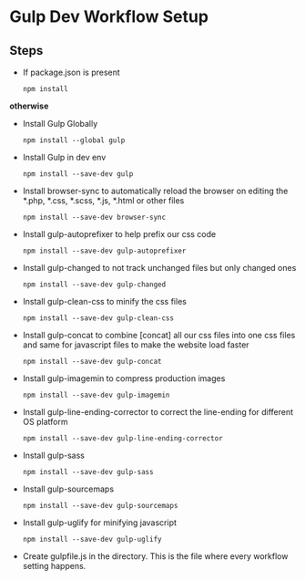 
# Gulp Dev Workflow Setup

## Steps

* If package.json is present

    `npm install`

**otherwise**

* Install Gulp Globally
    
    `npm install --global gulp`
    
* Install Gulp in dev env

    `npm install --save-dev gulp`
    
* Install browser-sync to automatically reload the browser on editing the *.php, *.css, *.scss, *.js, *.html or other files

    `npm install --save-dev browser-sync`
    
* Install gulp-autoprefixer to help prefix our css code

    `npm install --save-dev gulp-autoprefixer`
    
* Install gulp-changed to not track unchanged files but only changed ones

    `npm install --save-dev gulp-changed`
    
* Install gulp-clean-css to minify the css files
    
    `npm install --save-dev gulp-clean-css`

* Install gulp-concat to combine [concat] all our css files into one css files and same for javascript files to make the website load faster

    `npm install --save-dev gulp-concat`

* Install gulp-imagemin to compress production images

    `npm install --save-dev gulp-imagemin`

* Install gulp-line-ending-corrector to correct the line-ending for different OS platform

    `npm install --save-dev gulp-line-ending-corrector`
    
* Install gulp-sass

    `npm install --save-dev gulp-sass`
    
* Install gulp-sourcemaps

    `npm install --save-dev gulp-sourcemaps`
    
* Install gulp-uglify for minifying javascript

    `npm install --save-dev gulp-uglify`
    
* Create gulpfile.js in the directory. This is the file where every workflow setting happens.    
